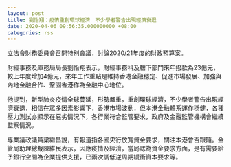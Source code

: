 ```yaml
---
layout: post
title: 劉怡翔：疫情重創環球經濟　不少學者警告出現經濟衰退
date: 2020-04-06 09:56:35.000000000 +08:00
categories: rss
---
```


立法會財務委員會召開特別會議，討論2020/21年度的財政預算案。

財經事務及庫務局局長劉怡翔表示，財經事務科及轄下部門來年撥款為23億元，較上年度增加4億元，來年工作重點是維持香港金融穩定、促進市場發展、加強與內地金融合作、鞏固香港作為金融中心地位。

他提到，新型肺炎疫情全球蔓延，形勢嚴重，重創環球經濟，不少學者警告出現經濟衰退，相信在眾多因素影響下，香港市場波動，但本港金融體系運作穩健，各種壓力測試亦顯示在惡劣情況下，各行業符合監管要求，政府及金融監管機構會繼續監察情況。

專業議政議員梁繼昌說，有報道指各國央行放寬資金要求，關注本港會否跟隨。金管局助理總裁陳維民表示，因應疫情及經濟，當局認為資金要求方面，是有需要給予銀行空間為企業提供支援，已兩次調低逆周期緩衝資本要求等。
